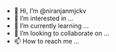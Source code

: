 - 👋 Hi, I’m @niranjanmjckv
- 👀 I’m interested in ...
- 🌱 I’m currently learning ...
- 💞️ I’m looking to collaborate on ...
- 📫 How to reach me ...

<!---
niranjanmjckv/niranjanmjckv is a ✨ special ✨ repository because its `README.md` (this file) appears on your GitHub profile.
You can click the Preview link to take a look at your changes.
--->
